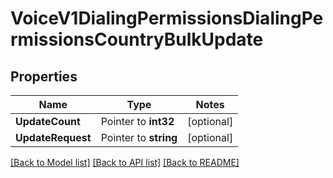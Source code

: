 # VoiceV1DialingPermissionsDialingPermissionsCountryBulkUpdate

## Properties
Name | Type | Notes
------------ | ------------- | -------------
**UpdateCount** | Pointer to **int32** | [optional] 
**UpdateRequest** | Pointer to **string** | [optional] 

[[Back to Model list]](../README.md#documentation-for-models) [[Back to API list]](../README.md#documentation-for-api-endpoints) [[Back to README]](../README.md)


